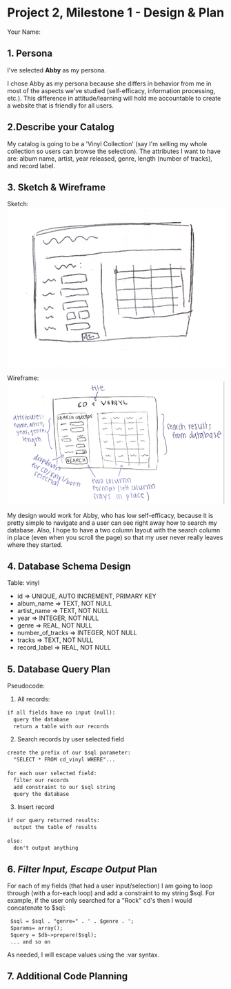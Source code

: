 # Project 2, Milestone 1 - Design & Plan

Your Name:

## 1. Persona

I've selected **Abby** as my persona.

I chose Abby as my persona because she differs in behavior from me in most of the aspects we've studied (self-efficacy, information processing, etc.). This difference in attitude/learning will hold me accountable to create a website that is friendly for all users.

## 2.Describe your Catalog

My catalog is going to be a 'Vinyl Collection' (say I'm selling my whole collection so users can browse the selection). The attributes I want to have are: album name, artist, year released, genre, length (number of tracks), and record label.

## 3. Sketch & Wireframe

Sketch:
![](sketch_p2.png)

Wireframe:
![](wireframe_p2.png)

My design would work for Abby, who has low self-efficacy, because it is pretty simple to navigate and a user can see right away how to search my database. Also, I hope to have a two column layout with the search column in place (even when you scroll the page) so that my user never really leaves where they started.

## 4. Database Schema Design

Table: vinyl
* id => UNIQUE, AUTO INCREMENT, PRIMARY KEY
* album_name => TEXT, NOT NULL
* artist_name => TEXT, NOT NULL
* year => INTEGER, NOT NULL
* genre => REAL, NOT NULL
* number_of_tracks => INTEGER, NOT NULL
* tracks => TEXT, NOT NULL
* record_label => REAL, NOT NULL

## 5. Database Query Plan

Pseudocode:

1. All records:

```
if all fields have no input (null):
  query the database
  return a table with our records
```
2. Search records by user selected field

```
create the prefix of our $sql parameter:  
  "SELECT * FROM cd_vinyl WHERE"...

for each user selected field:
  filter our records
  add constraint to our $sql string
  query the database
```

3. Insert record

```
if our query returned results:
  output the table of results

else:
  don't output anything
```

## 6. *Filter Input, Escape Output* Plan

For each of my fields (that had a user input/selection) I am going to loop through (with a for-each loop) and add a constraint to my string $sql.
For example, if the user only searched for a "Rock" cd's then I would concatenate to $sql:

```
 $sql = $sql . "genre=" . ' . $genre . ';
 $params= array();
 $query = $db->prepare($sql);
 ... and so on
```

As needed, I will escape values using the :var syntax.

## 7. Additional Code Planning
